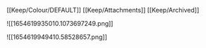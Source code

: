 [[Keep/Colour/DEFAULT]] [[Keep/Attachments]] [[Keep/Archived]] 

![[1654619935010.1073697249.png]]

![[1654619949410.58528657.png]]